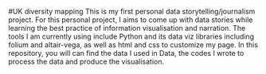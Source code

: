 #UK diversity mapping
This is my first personal data storytelling/journalism project. For this personal project, I aims to come up with data stories while learning the best practice of information visualisation and narration. The tools I am currently using include Python and its data viz libraries including folium and altair-vega, as well as html and css to customize my page. In this repository, you will can find the data I used in Data, the codes I wrote to process the data and produce the visualisation. 
